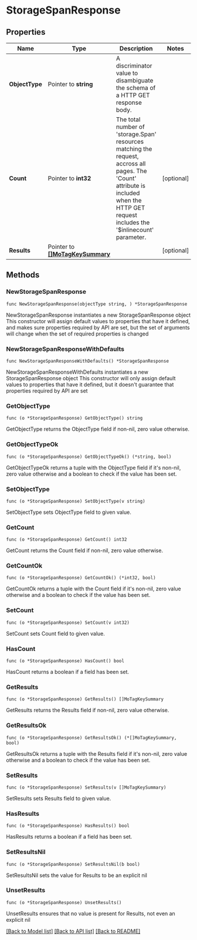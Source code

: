 # StorageSpanResponse

## Properties

Name | Type | Description | Notes
------------ | ------------- | ------------- | -------------
**ObjectType** | Pointer to **string** | A discriminator value to disambiguate the schema of a HTTP GET response body. | 
**Count** | Pointer to **int32** | The total number of &#39;storage.Span&#39; resources matching the request, accross all pages. The &#39;Count&#39; attribute is included when the HTTP GET request includes the &#39;$inlinecount&#39; parameter. | [optional] 
**Results** | Pointer to [**[]MoTagKeySummary**](MoTagKeySummary.md) |  | [optional] 

## Methods

### NewStorageSpanResponse

`func NewStorageSpanResponse(objectType string, ) *StorageSpanResponse`

NewStorageSpanResponse instantiates a new StorageSpanResponse object
This constructor will assign default values to properties that have it defined,
and makes sure properties required by API are set, but the set of arguments
will change when the set of required properties is changed

### NewStorageSpanResponseWithDefaults

`func NewStorageSpanResponseWithDefaults() *StorageSpanResponse`

NewStorageSpanResponseWithDefaults instantiates a new StorageSpanResponse object
This constructor will only assign default values to properties that have it defined,
but it doesn't guarantee that properties required by API are set

### GetObjectType

`func (o *StorageSpanResponse) GetObjectType() string`

GetObjectType returns the ObjectType field if non-nil, zero value otherwise.

### GetObjectTypeOk

`func (o *StorageSpanResponse) GetObjectTypeOk() (*string, bool)`

GetObjectTypeOk returns a tuple with the ObjectType field if it's non-nil, zero value otherwise
and a boolean to check if the value has been set.

### SetObjectType

`func (o *StorageSpanResponse) SetObjectType(v string)`

SetObjectType sets ObjectType field to given value.


### GetCount

`func (o *StorageSpanResponse) GetCount() int32`

GetCount returns the Count field if non-nil, zero value otherwise.

### GetCountOk

`func (o *StorageSpanResponse) GetCountOk() (*int32, bool)`

GetCountOk returns a tuple with the Count field if it's non-nil, zero value otherwise
and a boolean to check if the value has been set.

### SetCount

`func (o *StorageSpanResponse) SetCount(v int32)`

SetCount sets Count field to given value.

### HasCount

`func (o *StorageSpanResponse) HasCount() bool`

HasCount returns a boolean if a field has been set.

### GetResults

`func (o *StorageSpanResponse) GetResults() []MoTagKeySummary`

GetResults returns the Results field if non-nil, zero value otherwise.

### GetResultsOk

`func (o *StorageSpanResponse) GetResultsOk() (*[]MoTagKeySummary, bool)`

GetResultsOk returns a tuple with the Results field if it's non-nil, zero value otherwise
and a boolean to check if the value has been set.

### SetResults

`func (o *StorageSpanResponse) SetResults(v []MoTagKeySummary)`

SetResults sets Results field to given value.

### HasResults

`func (o *StorageSpanResponse) HasResults() bool`

HasResults returns a boolean if a field has been set.

### SetResultsNil

`func (o *StorageSpanResponse) SetResultsNil(b bool)`

 SetResultsNil sets the value for Results to be an explicit nil

### UnsetResults
`func (o *StorageSpanResponse) UnsetResults()`

UnsetResults ensures that no value is present for Results, not even an explicit nil

[[Back to Model list]](../README.md#documentation-for-models) [[Back to API list]](../README.md#documentation-for-api-endpoints) [[Back to README]](../README.md)


